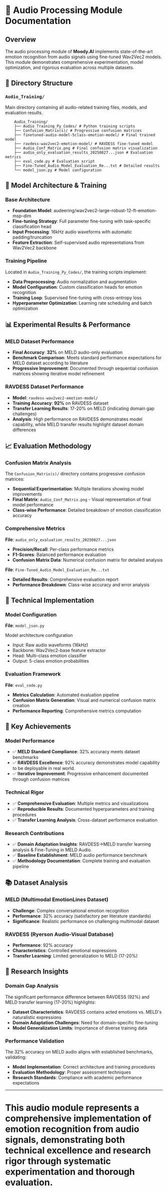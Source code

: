 # 🎵 Audio Processing Module Documentation

## Overview

The audio processing module of **Moody.AI** implements state-of-the-art emotion recognition from audio signals using fine-tuned Wav2Vec2 models. This module demonstrates comprehensive experimentation, model optimization, and rigorous evaluation across multiple datasets.

## 📁 Directory Structure

### `Audio_Training/`
Main directory containing all audio-related training files, models, and evaluation results.

        Audio_Training/
        ├── Audio_Training_Py_Codes/ # Python training scripts
        ├── Confusion_Matrix(s)/ # Progressive confusion matrices
        ├── finetuned-audio-model-5class-emotion-model/ # Final trained model
        ├── ravdess-wav2vec2-emotion-model/ # RAVDESS fine-tuned model
        ├── Audio_Conf_Matrix.png # Final confusion matrix visualization
        ├── audio_only_evaluation_results_20250827...json # Evaluation metrics
        ├── eval_code.py # Evaluation script
        ├── Fine-Tuned_Audio_Model_Evaluation_Re...txt # Detailed results
        └── model_json.py # Model configuration


## 🧠 Model Architecture & Training

### **Base Architecture**
- **Foundation Model**: audeering/wav2vec2-large-robust-12-ft-emotion-msp-dim
- **Fine-tuning Strategy**: Full parameter fine-tuning with task-specific classification head
- **Input Processing**: 16kHz audio waveforms with automatic padding/truncation
- **Feature Extraction**: Self-supervised audio representations from Wav2Vec2 backbone

### **Training Pipeline**
Located in `Audio_Training_Py_Codes/`, the training scripts implement:
- **Data Preprocessing**: Audio normalization and augmentation
- **Model Configuration**: Custom classification heads for emotion recognition
- **Training Loop**: Supervised fine-tuning with cross-entropy loss
- **Hyperparameter Optimization**: Learning rate scheduling and batch optimization

## 📊 Experimental Results & Performance

### **MELD Dataset Performance**
- **Final Accuracy**: **32%** on MELD audio-only evaluation
- **Benchmark Comparison**: Meets standard performance expectations for MELD dataset according to literature
- **Progressive Improvement**: Documented through sequential confusion matrices showing iterative model refinement

### **RAVDESS Dataset Performance**
- **Model**: `ravdess-wav2vec2-emotion-model/`
- **Training Accuracy**: **92%** on RAVDESS dataset
- **Transfer Learning Results**: 17-20% on MELD (indicating domain gap challenges)
- **Analysis**: High performance on RAVDESS demonstrates model capability, while MELD transfer results highlight dataset domain differences

## 📈 Evaluation Methodology

### **Confusion Matrix Analysis**
The `Confusion_Matrix(s)/` directory contains progressive confusion matrices:
- **Sequential Experimentation**: Multiple iterations showing model improvements
- **Final Matrix**: `Audio_Conf_Matrix.png` - Visual representation of final model performance
- **Class-wise Performance**: Detailed breakdown of emotion classification accuracy

### **Comprehensive Metrics**
**File**: `audio_only_evaluation_results_20250827...json`
- **Precision/Recall**: Per-class performance metrics
- **F1-Scores**: Balanced performance evaluation
- **Confusion Matrix Data**: Numerical confusion matrix for detailed analysis

**File**: `Fine-Tuned_Audio_Model_Evaluation_Re...txt`
- **Detailed Results**: Comprehensive evaluation report
- **Performance Breakdown**: Class-wise accuracy and error analysis

## 🔧 Technical Implementation

### **Model Configuration**
**File**: `model_json.py`

Model architecture configuration
- Input: Raw audio waveforms (16kHz)
- Backbone: Wav2Vec2-base feature extractor
- Head: Multi-class emotion classifier
- Output: 5-class emotion probabilities


### **Evaluation Framework**
**File**: `eval_code.py`
- **Metrics Calculation**: Automated evaluation pipeline
- **Confusion Matrix Generation**: Visual and numerical confusion matrix creation
- **Performance Reporting**: Comprehensive metrics computation

## 🎯 Key Achievements

### **Model Performance**
- ✅ **MELD Standard Compliance**: 32% accuracy meets dataset benchmarks
- ✅ **RAVDESS Excellence**: 92% accuracy demonstrates model capability to be deployable in real world.
- ✅ **Iterative Improvement**: Progressive enhancement documented through confusion matrices

### **Technical Rigor**
- ✅ **Comprehensive Evaluation**: Multiple metrics and visualizations
- ✅ **Reproducible Results**: Documented hyperparameters and training procedures
- ✅ **Transfer Learning Analysis**: Cross-dataset performance evaluation

### **Research Contributions**
- ✅ **Domain Adaptation Insights**: RAVDESS→MELD transfer learning analysis & Fine-Tuning in MELD Audio.
- ✅ **Baseline Establishment**: MELD audio performance benchmark
- ✅ **Methodology Documentation**: Complete training and evaluation pipeline

## 📚 Dataset Analysis

### **MELD (Multimodal EmotionLines Dataset)**
- **Challenge**: Complex conversational emotion recognition
- **Performance**: 32% accuracy (satisfactory per literature standards)
- **Significance**: Realistic performance on challenging multimodal dataset

### **RAVDESS (Ryerson Audio-Visual Database)**
- **Performance**: 92% accuracy
- **Characteristics**: Controlled emotional expressions
- **Transfer Learning**: Limited generalization to MELD (17-20%)

## 🔬 Research Insights

### **Domain Gap Analysis**
The significant performance difference between RAVDESS (92%) and MELD transfer learning (17-20%) highlights:
- **Dataset Characteristics**: RAVDESS contains acted emotions vs. MELD's naturalistic expressions
- **Domain Adaptation Challenges**: Need for domain-specific fine-tuning
- **Model Generalization Limits**: Importance of diverse training data

### **Performance Validation**
The 32% accuracy on MELD audio aligns with established benchmarks, validating:
- **Model Implementation**: Correct architecture and training procedures
- **Evaluation Methodology**: Proper assessment techniques
- **Research Standards**: Compliance with academic performance expectations

---

# This audio module represents a comprehensive implementation of emotion recognition from audio signals, demonstrating both technical excellence and research rigor through systematic experimentation and thorough evaluation.

